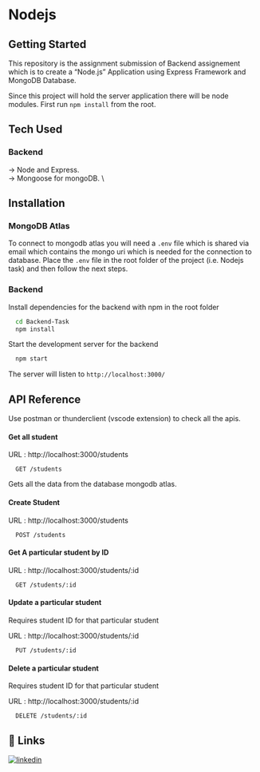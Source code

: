 # Nodejs 

## Getting Started

This repository is the assignment submission of Backend assignement which is to create a “Node.js” Application using Express Framework and MongoDB Database.

Since this project will hold the server application there will be node modules. First run `npm install` from the root. 

## Tech Used

### Backend

-> Node and Express. \
 -> Mongoose for mongoDB. \

## Installation

### MongoDB Atlas

To connect to mongodb atlas you will need a `.env` file which is shared via email which contains the mongo uri which is needed for the connection to database. Place the `.env` file in the root folder of the project (i.e. Nodejs task) and then follow the next steps.

### Backend

Install dependencies for the backend with npm in the root folder

```bash
  cd Backend-Task
  npm install
```

Start the development server for the backend

```bash
  npm start
```

The server will listen to `http://localhost:3000/`

## API Reference

Use postman or thunderclient (vscode extension) to check all the apis.

#### Get all student

URL : http://localhost:3000/students

```http
  GET /students
```

Gets all the data from the database mongodb atlas.

#### Create Student

URL : http://localhost:3000/students

```http
  POST /students
```

#### Get A particular student by ID


URL : http://localhost:3000/students/:id

```http
  GET /students/:id
```

#### Update a particular student

Requires student ID for that particular student 

URL : http://localhost:3000/students/:id

```http
  PUT /students/:id
```

#### Delete a particular student

Requires student ID for that particular student 

URL : http://localhost:3000/students/:id

```http
  DELETE /students/:id
```

## 🔗 Links

[![linkedin](https://img.shields.io/badge/linkedin-0A66C2?style=for-the-badge&logo=linkedin&logoColor=white)](https://www.linkedin.com/in/pratish-ninawe-6199b2220/)